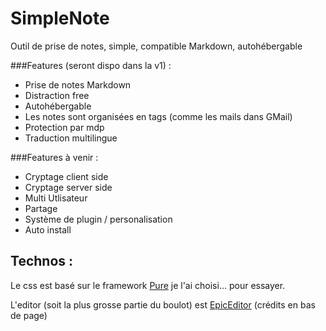 SimpleNote
==========

Outil de prise de notes, simple, compatible Markdown, autohébergable

###Features (seront dispo dans la v1) :
- Prise de notes Markdown
- Distraction free
- Autohébergable
- Les notes sont organisées en tags (comme les mails dans GMail)
- Protection par mdp
- Traduction multilingue

###Features à venir :
- Cryptage client side
- Cryptage server side
- Multi Utlisateur
- Partage
- Système de plugin / personalisation
- Auto install

## Technos :

Le css est basé sur le framework [Pure](http://purecss.io) je l'ai choisi... pour essayer.

L'editor (soit la plus grosse partie du boulot) est [EpicEditor](http://epiceditor.com) (crédits en bas de page)
